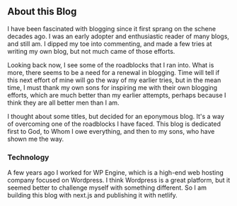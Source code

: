 ## About this Blog

I have been fascinated with blogging since it first sprang on the schene decades ago.  I was an early adopter and enthusiastic reader of many blogs, and still am.  I dipped my toe into commenting, and made a few tries at writing my own blog, but not much came of those efforts.

Looking back now, I see some of the roadblocks that I ran
into.  What is more, there seems to be a need for a
renewal in blogging.  Time will tell if this next effort
of mine will go the way of my earlier tries, but in the
mean time, I must thank my own sons for inspiring me
with their own blogging efforts, which are much better 
than my earlier attempts, perhaps because I think they 
are all better men than I am.

I thought about some titles, but decided for an eponymous
blog.  It's a way of overcoming one of the roadblocks I
have faced.  This blog is dedicated first to God, to Whom
I owe everything, and then to my sons, who have shown
me the way.

### Technology
A few years ago I worked for WP Engine, which is a high-end
web hosting company focused on Wordpress.  I think Wordpress
is a great platform, but it seemed better to challenge myself
with something different.  So I am building this blog
with next.js and publishing it with netlify.

